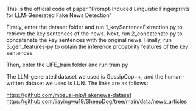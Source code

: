 This is the official code of paper "Prompt-Induced Linguistic Fingerprints for LLM-Generated Fake
News Detection"

Firstly, enter the dataset folder and run 1_keySentenceExtraction.py to retrieve the key sentences of the news. Next, run 2_concatenate.py to concatenate the key sentences with the original news. Finally, run 3_gen_features-py to obtain the inference probability features of the key sentences.

Then, enter the LIFE_train folder and run train.py

The LLM-generated dataset we used is GossipCop++, and the human-written dataset we used is LUN. The links are as follows:

https://github.com/mbzuai-nlp/Fakenews-dataset  https://github.com/jiayingwu19/SheepDog/tree/main/data/news_articles